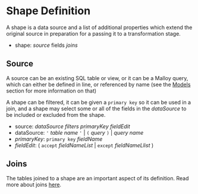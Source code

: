 # Shape Definition

A shape is a data source and a list of additional properties which
extend the original source in preparation for a
passing it to a transformation stage.

* shape: _source_ fields _joins_

## Source

A source can be an existing SQL table or view, or it can  be
a Malloy query, which can either be defined in line,
or referenced by name (see the [Models](statement.md)
section for more information on that)

A shape can be filtered, it can be given a `primary key` so it can be
used in a join, and a shape may select some or all of the fields in
the _dataSource_ to be included or excluded from the shape.

* source: _dataSource_ _filters_ _primaryKey_ _fieldEdit_
* dataSource: `'` _table_ _name_ `'` | `(` _query_ `)` | _query_ _name_
* _primaryKey_: `primary key` _fieldName_
* _fieldEdit_: ( `accept` _fieldNameList_ | `except` _fieldNameLlist_ )

## Joins

The tables joined to a shape are an important aspect of its definition. Read more about joins [here](join.md).